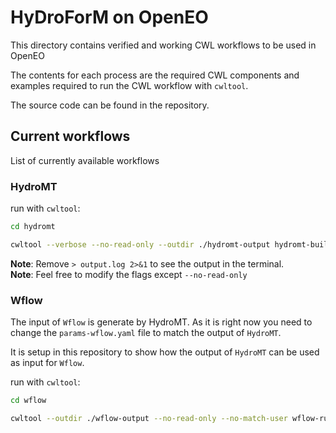# HyDroForM on OpenEO

This directory contains verified and working CWL workflows to be used in OpenEO

The contents for each process are the required CWL components and examples required to run the CWL workflow with `cwltool`.

The source code can be found in the repository.

## Current workflows

List of currently available workflows

### HydroMT

run with `cwltool`:

```zsh
cd hydromt
```

```zsh
cwltool --verbose --no-read-only --outdir ./hydromt-output hydromt-build-workflow.cwl#hydromt-workflow params.json > output.log 2>&1
```

**Note**: Remove `> output.log 2>&1` to see the output in the terminal. \
**Note**: Feel free to modify the flags except `--no-read-only`

### Wflow

The input of `Wflow` is generate by HydroMT. As it is right now you need to change the `params-wflow.yaml` file to match the output of `HydroMT`.

It is setup in this repository to show how the output of `HydroMT` can be used as input for `Wflow`.

run with `cwltool`:

```zsh
cd wflow
```

```zsh
cwltool --outdir ./wflow-output --no-read-only --no-match-user wflow-run.cwl#run-wflow params-wflow.yaml
```
